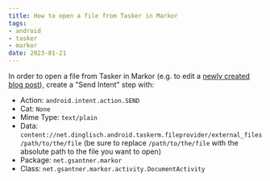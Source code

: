 ```yaml
---
title: How to open a file from Tasker in Markor
tags: 
- android
- tasker
- markor
date: 2023-01-21
---
```


In order to open a file from Tasker in Markor (e.g. to edit a [newly created blog post](/blog/2023-01-21-hugo-meet-android/)), create a "Send Intent" step with:

- Action: `android.intent.action.SEND`
- Cat: `None`
- Mime Type: `text/plain`
- Data: `content://net.dinglisch.android.taskerm.fileprovider/external_files/path/to/the/file` (be sure to replace `/path/to/the/file` with the absolute path to the file you want to open)
- Package: `net.gsantner.markor`
- Class: `net.gsantner.markor.activity.DocumentActivity`



